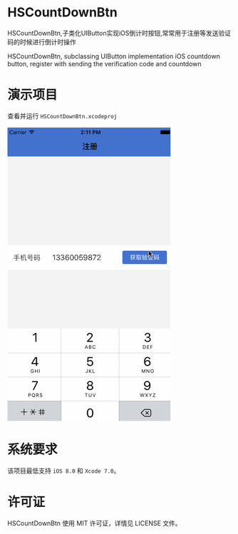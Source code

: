 HSCountDownBtn
==============

HSCountDownBtn,子类化UIButton实现iOS倒计时按钮,常常用于注册等发送验证码的时候进行倒计时操作

HSCountDownBtn, subclassing UIButton implementation iOS countdown button, register with sending the verification code and countdown

演示项目
==============
查看并运行 `HSCountDownBtn.xcodeproj`

![效果图](https://github.com/tukzi/HSCountDownBtn/blob/master/demo.gif)


系统要求
==============
该项目最低支持 `iOS 8.0` 和 `Xcode 7.0`。

 
许可证
==============
HSCountDownBtn 使用 MIT 许可证，详情见 LICENSE 文件。


<!--相关文章
==============-->



